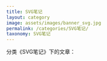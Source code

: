 ```yaml
---
title: SVG笔记
layout: category
image: assets/images/banner_svg.jpg
permalink: /categories/SVG笔记/
taxonomy: SVG笔记
---
```


分类《SVG笔记》下的文章：